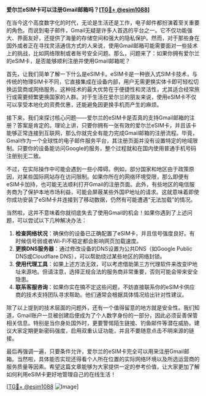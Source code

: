 **爱尔兰eSIM卡可以注册Gmail邮箱吗？[[TG💪+ @esim1088](https://t.me/s/esim1088)]**

在当今这个高度数字化的时代，无论是生活还是工作，电子邮件都扮演着至关重要的角色。而说到电子邮件，Gmail无疑是许多人首选的平台之一。它不仅功能强大、界面友好，还提供了海量的存储空间和强大的隐私保护。然而，对于那些身在国外或者正在寻找灵活通信方式的人来说，使用Gmail邮箱可能需要面对一些技术上的挑战，比如网络限制或者账号安全问题。那么，问题来了：如果你拥有爱尔兰的eSIM卡，是否能够顺利注册并使用Gmail邮箱呢？

首先，让我们简单了解一下什么是eSIM卡。eSIM卡是一种嵌入式SIM卡技术，与传统的物理SIM卡不同，它直接集成在设备内部，用户无需更换实体卡即可轻松切换运营商或网络服务。这种技术的最大优势在于便捷性和灵活性，尤其适合经常旅行或需要频繁更换国家的人群。对于生活在爱尔兰的朋友来说，使用eSIM卡不仅可以享受本地化的资费优惠，还能避免因更换手机而产生的麻烦。

接下来，我们来探讨核心问题——爱尔兰的eSIM卡是否真的支持Gmail邮箱的注册？答案是肯定的。理论上讲，只要你拥有一张有效的爱尔兰eSIM卡，并且该卡能够正常连接到互联网，那么你就完全有能力完成Gmail邮箱的注册流程。毕竟，Gmail作为一个全球性的电子邮件服务平台，其注册页面并没有设置特定的地域限制。只要你的设备能访问Google的服务，整个过程就和在国内使用普通手机号码注册别无二致。

不过，在实际操作中可能会遇到一些小障碍。例如，部分国家和地区由于政策原因，对某些国际网站存在访问限制。如果你所在的网络环境受限，那么即便有eSIM卡加持，也可能无法顺利打开Gmail的注册页面。此外，有些地区的电信服务商为了保护本地市场利益，可能会屏蔽某些外国IP地址的请求。这就意味着即使你成功安装了eSIM卡并连接到了移动数据，仍然有可能遭遇“无法加载”的情况。

当然啦，这并不意味着你就彻底失去了使用Gmail的机会！如果你遇到了上述问题，可以尝试以下几种解决办法：

1. **检查网络状况**：确保你的设备已正确配置了eSIM卡，并且信号强度良好。有时候信号弱或者Wi-Fi不稳定都会影响网页加载速度。
2. **更换DNS服务器**：通过修改设备的DNS设置为公共DNS（如Google Public DNS或Cloudflare DNS），可以帮助绕过某些地区的网络封锁。
3. **使用代理工具**：如果上述方法无效，可以考虑借助第三方代理软件来改变IP地址来源地。但请注意，选择正规合法的服务商非常重要，否则可能会带来安全隐患。
4. **联系客服咨询**：如果你实在搞不定这些问题，不妨直接联系你的eSIM卡供应商的技术支持团队寻求帮助。他们通常会根据具体情况给出针对性建议。

除了以上提到的技术层面的问题外，还有一个值得留意的地方就是安全性。我们知道，Gmail账户一旦被创建后便成为了个人数字身份的一部分，因此必须妥善保管相关信息。特别是当你身处国外时，更要警惕陌生链接、钓鱼邮件等潜在威胁。建议大家定期更新密码强度，启用双重认证功能，并且不要随意点击不明来源的链接。

最后再强调一遍，只要条件允许，爱尔兰的eSIM卡完全可以用来注册Gmail邮箱。当然啦，具体能否实现还得看个人所在位置的实际网络环境以及所选运营商的服务质量等因素。希望这篇文章能够为大家提供一定的参考价值，让大家更加了解如何利用eSIM卡更好地管理自己的在线生活！

[[TG💪+ @esim1088](https://t.me/s/esim1088) ![Image](https://i.postimg.cc/4NQfJmqS/Snipaste-2025-05-13-00-14-12.png)]